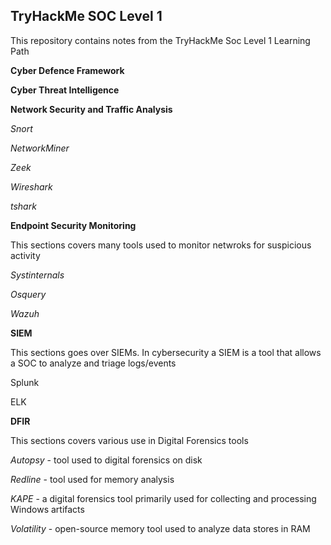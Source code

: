 ## TryHackMe SOC Level 1

This repository contains notes from the TryHackMe Soc Level 1 Learning Path

**Cyber Defence Framework**

**Cyber Threat Intelligence**

**Network Security and Traffic Analysis**

*Snort*

*NetworkMiner*

*Zeek*

*Wireshark*

*tshark*

**Endpoint Security Monitoring**

This sections covers many tools used to monitor netwroks for suspicious activity

*Systinternals*

*Osquery*

*Wazuh*

**SIEM**

This sections goes over SIEMs. In cybersecurity a SIEM is a tool that allows a SOC to analyze and triage logs/events

Splunk

ELK

**DFIR**

This sections covers various use in Digital Forensics tools

*Autopsy* - tool used to digital forensics on disk

*Redline* - tool used for memory analysis

*KAPE* - a digital forensics tool primarily used for collecting and processing Windows artifacts

*Volatility* - open-source memory tool used to analyze data stores in RAM




